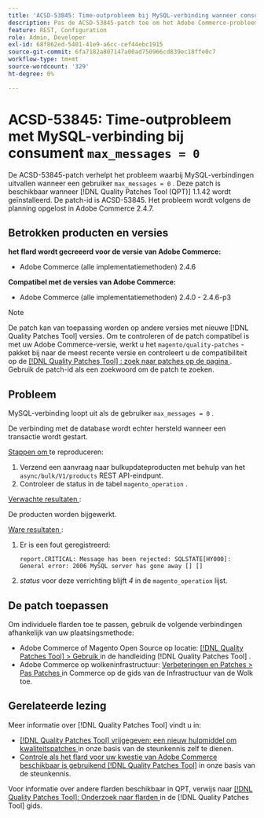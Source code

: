 ```yaml
---
title: 'ACSD-53845: Time-outprobleem bij MySQL-verbinding wanneer consument max_messages = 0'
description: Pas de ACSD-53845-patch toe om het Adobe Commerce-probleem op te lossen waarbij MySQL-verbinding uitvalt wanneer de consument \ max_messages = 0`.
feature: REST, Configuration
role: Admin, Developer
exl-id: 68f862ed-5401-41e9-a6cc-cef44ebc1915
source-git-commit: 6fa7182a807147a00ad750966cd839ec18ffe0c7
workflow-type: tm+mt
source-wordcount: '329'
ht-degree: 0%

---
```


# ACSD-53845: Time-outprobleem met MySQL-verbinding bij consument `max_messages = 0`

De ACSD-53845-patch verhelpt het probleem waarbij MySQL-verbindingen uitvallen wanneer een gebruiker `max_messages = 0` . Deze patch is beschikbaar wanneer [!DNL Quality Patches Tool (QPT)] 1.1.42 wordt geïnstalleerd. De patch-id is ACSD-53845. Het probleem wordt volgens de planning opgelost in Adobe Commerce 2.4.7.

## Betrokken producten en versies

**het flard wordt gecreeerd voor de versie van Adobe Commerce:**

* Adobe Commerce (alle implementatiemethoden) 2.4.6

**Compatibel met de versies van Adobe Commerce:**

* Adobe Commerce (alle implementatiemethoden) 2.4.0 - 2.4.6-p3

>[!NOTE]
>
>De patch kan van toepassing worden op andere versies met nieuwe [!DNL Quality Patches Tool] versies. Om te controleren of de patch compatibel is met uw Adobe Commerce-versie, werkt u het `magento/quality-patches` -pakket bij naar de meest recente versie en controleert u de compatibiliteit op de [[!DNL Quality Patches Tool] : zoek naar patches op de pagina ](https://experienceleague.adobe.com/tools/commerce-quality-patches/index.html) . Gebruik de patch-id als een zoekwoord om de patch te zoeken.

## Probleem

MySQL-verbinding loopt uit als de gebruiker `max_messages = 0` .

De verbinding met de database wordt echter hersteld wanneer een transactie wordt gestart.

<u> Stappen om </u> te reproduceren:

1. Verzend een aanvraag naar bulkupdateproducten met behulp van het `async/bulk/V1/products` REST API-eindpunt.
1. Controleer de status in de tabel `magento_operation` .

<u> Verwachte resultaten </u>:

De producten worden bijgewerkt.

<u> Ware resultaten </u>:

1. Er is een fout geregistreerd:

   ```
   report.CRITICAL: Message has been rejected: SQLSTATE[HY000]: General error: 2006 MySQL server has gone away [] []
   ```

1. *status* voor deze verrichting blijft *4* in de `magento_operation` lijst.

## De patch toepassen

Om individuele flarden toe te passen, gebruik de volgende verbindingen afhankelijk van uw plaatsingsmethode:

* Adobe Commerce of Magento Open Source op locatie: [[!DNL Quality Patches Tool]  > Gebruik ](https://experienceleague.adobe.com/docs/commerce-operations/tools/quality-patches-tool/usage.html) in de handleiding [!DNL Quality Patches Tool] .
* Adobe Commerce op wolkeninfrastructuur: [ Verbeteringen en Patches > Pas Patches ](https://experienceleague.adobe.com/docs/commerce-cloud-service/user-guide/develop/upgrade/apply-patches.html) in Commerce op de gids van de Infrastructuur van de Wolk toe.

## Gerelateerde lezing

Meer informatie over [!DNL Quality Patches Tool] vindt u in:

* [[!DNL Quality Patches Tool]  vrijgegeven: een nieuw hulpmiddel om kwaliteitspatches ](/help/announcements/adobe-commerce-announcements/magento-quality-patches-released-new-tool-to-self-serve-quality-patches.md) in onze basis van de steunkennis zelf te dienen.
* [ Controle als het flard voor uw kwestie van Adobe Commerce beschikbaar is gebruikend  [!DNL Quality Patches Tool]](/help/support-tools/patches-available-in-qpt-tool/check-patch-for-magento-issue-with-magento-quality-patches.md) in onze basis van de steunkennis.

Voor informatie over andere flarden beschikbaar in QPT, verwijs naar [[!DNL Quality Patches Tool]: Onderzoek naar flarden ](https://experienceleague.adobe.com/tools/commerce-quality-patches/index.html) in de [!DNL Quality Patches Tool] gids.
